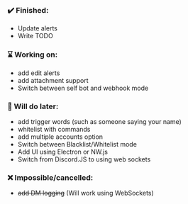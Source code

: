 

### ✔️ Finished:
* Update alerts
* Write TODO

### ⌛ Working on:
* add edit alerts
* add attachment support
* Switch between self bot and webhook mode

### 💬 Will do later:
* add trigger words (such as someone saying your name)
* whitelist with commands
* add multiple accounts option
* Switch between Blacklist/Whitelist mode
* Add UI using Electron or NW.js
* Switch from Discord.JS to using web sockets


### ❌ Impossible/cancelled:
* ~~add DM logging~~
(Will work using WebSockets)
